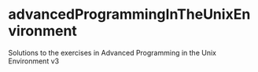 # advancedProgrammingInTheUnixEnvironment
Solutions to the exercises in Advanced Programming in the Unix Environment v3
